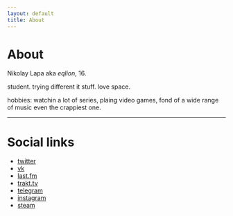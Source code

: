 ```yaml
---
layout: default
title: About
---
```


# About

Nikolay Lapa aka *eqlion*, 16.

student. trying different it stuff. love space.

hobbies: watchin a lot of series, plaing video games, fond of a wide range of music even the crappiest one.

---

# Social links

* [twitter](https://twitter.com/eqli0n)
* [vk](https://vk.com/eqlion)
* [last.fm](http://last.fm/user/eqlion)
* [trakt.tv](https://trakt.tv/users/eqlion)
* [telegram](https://telegram.me/eqlion)
* [instagram](http://instagr.am/eqlion)
* [steam](http://steamcommunity.com/id/eqlion)
